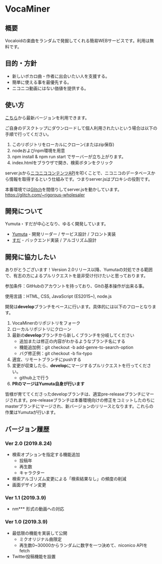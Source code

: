 # VocaMiner

## 概要
Vocaloidの楽曲をランダムで発掘してくれる簡易WEBサービスです。利用は無料です。

## 目的・方針
- 新しいボカロ曲・作者に出会いたい人を支援する。
- 簡単に使える事を最優先する。
- ニコニコ動画にはない価値を提供する。

## 使い方
[こちら](https://yumuta.github.io/vocaminer/)から最新バージョンを利用できます。


ご自身のデスクトップにダウンロードして個人利用されたいという場合は以下の手順で行ってください。
1. このリポジトリをローカルにクローン(またはzip保存)
2. nodeおよびnpm環境を用意
3. npm install & npm run start でサーバーが立ち上がります。
4. index.htmlをブラウザで開き、検索ボタンをクリック

server.jsから[ニコニココンテンツAPI](https://site.nicovideo.jp/search-api-docs/search.html)を叩くことで、ニコニコのデータベースから情報を取得するという仕組みです。つまりserver.jsはプロキシの役割です。


本番環境では[Glitch](https://glitch.com/)を間借りしてserver.jsを動かしています。
https://glitch.com/~rigorous-wholesaler

## 開発について
Yumuta・すだが中心となり、ゆるく開発しています。


- [Yumuta](http://yumuta.github.io) - 開発リーダー / サービス設計 / フロント実装
- [すだ](https://twitter.com/dozensofdars) - バックエンド実装 / アルゴリズム設計

## 開発に協力したい
ありがとうございます！Version 2.0リリース以降、Yumutaの対処できる範囲で、有志の方によるプルリクエストを是非受け付けたいと思っております。


参加条件：GitHubのアカウントを持っており、Gitの基本操作が出来る事。


使用言語：HTML, CSS, JavaScript (ES2015~), node.js


開発は**develop**ブランチをベースに行います。具体的には以下のフローとなります。
1. VocaMinerのリポジトリをフォーク
2. ローカルリポジトリにクローン
3. 最新の**develop**ブランチから新しくブランチを分岐してください
    - 追加または修正の内容がわかるようなブランチ名にする
    - 機能追加例：git checkout -b add-genre-to-search-option
    - バグ修正例：git checkout -b fix-typo
5. 適宜、リモートブランチにpushする
6. 変更が収束したら、**develop**にマージするプルリクエストを行ってください。
    - github上で行う
7. **PRのマージはYumuta自身が行います**

皆様が育ててくださったdevelopブランチは、適宜pre-releaseブランチにマージされます。pre-releaseブランチは本番環境向けの修正をコミットしたのちにmasterブランチにマージされ、新バージョンのリリースとなります。これらの作業はYumutaが行います。

## バージョン履歴
### Ver 2.0 (2019.8.24)
- 検索オプションを指定する機能追加
    - 投稿年
    - 再生数
    - キャラクター
- 検索アルゴリズム変更による「検索結果なし」の頻度の削減
- 画面デザイン変更
### Ver 1.1 (2019.3.9)
- nm*** 形式の動画への対応
### Ver 1.0 (2019.3.9)
- 最低限の機能を実装して公開
    - ミクオリジナル曲限定
    - 再生数0~30000からランダムに数字を一つ決めて、niconico APIをfetch
- Twitter投稿機能を設置


